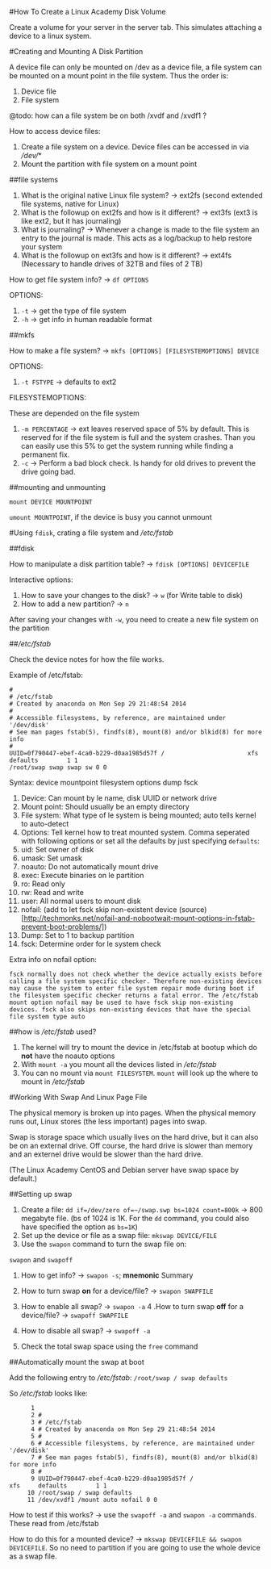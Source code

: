 #How To Create a Linux Academy Disk Volume

Create a volume for your server in the server tab. This simulates attaching a device to a linux system.

#Creating and Mounting A Disk Partition

A device file can only be mounted on /dev as a device file, a file system can be mounted on a mount point in the file system. Thus the order is:

1. Device file
2. File system

@todo: how can a file system be on both /xvdf and /xvdf1 ?

How to access device files:

1. Create a file system on a device. Device files can be accessed in via */dev/**
2. Mount the partition with file system on a mount point

##file systems

1. What is the original native Linux file system? -> ext2fs (second extended file systems, native for Linux)
2. What is the followup on ext2fs and how is it different? -> ext3fs (ext3 is like ext2, but it has journaling)
3. What is journaling? -> Whenever a change is made to the file system an entry to the journal is made. This acts as a log/backup to help restore your system
4. What is the followup on ext3fs and how is it different? -> ext4fs (Necessary to handle drives of 32TB and files of 2 TB)

How to get file system info? -> `df OPTIONS`

OPTIONS:

1. `-t` -> get the type of file system
2. `-h` -> get info in human readable format

##mkfs

How to make a file system? -> `mkfs [OPTIONS] [FILESYSTEMOPTIONS] DEVICE`

OPTIONS:

1. `-t FSTYPE` -> defaults to ext2

FILESYSTEMOPTIONS:

These are depended on the file system

1. `-m PERCENTAGE` -> ext leaves reserved space of 5% by default. This is reserved for if the file system is full and the system crashes. Than you can easily use this 5% to get the system running while finding a permanent fix.
2. `-c` -> Perform a bad block check. Is handy for old drives to prevent the drive going bad.

##mounting and unmounting

`mount DEVICE MOUNTPOINT`

`umount MOUNTPOINT`, if the device is busy you cannot unmount

#Using `fdisk`, crating a file system and */etc/fstab*

##fdisk

How to manipulate a disk partition table? -> `fdisk [OPTIONS] DEVICEFILE`

Interactive options:

1. How to save your changes to the disk? -> `w` (for Write table to disk) 
2. How to add a new partition? -> `n`

After saving your changes with `-w`, you need to create a new file system on the partition

##*/etc/fstab*

Check the device notes for how the file works.

Example of /etc/fstab:

```
#
# /etc/fstab
# Created by anaconda on Mon Sep 29 21:48:54 2014
#
# Accessible filesystems, by reference, are maintained under '/dev/disk'
# See man pages fstab(5), findfs(8), mount(8) and/or blkid(8) for more info
#
UUID=0f790447-ebef-4ca0-b229-d0aa1985d57f /                       xfs     defaults        1 1
/root/swap swap swap sw 0 0 
```

Syntax: device mountpoint filesystem options dump fsck
1. Device: Can mount by  le name, disk UUID or network drive
2. Mount point: Should usually be an empty directory
3. File system: What type of  le system is being mounted; auto tells kernel to auto-detect
4. Options: Tell kernel how to treat mounted system. Comma seperated with following options or set all the defaults by just specifying `defaults`:
  1. uid: Set owner of disk
  2. umask: Set umask
  3. noauto: Do not automatically mount drive  
  4. exec: Execute binaries on  le partition
  5. ro: Read only
  6. rw: Read and write
  7. user: All normal users to mount disk
  8. nofail: (add to let fsck skip non-existent device (source)[http://techmonks.net/nofail-and-nobootwait-mount-options-in-fstab-prevent-boot-problems/]) 
5. Dump: Set to 1 to backup partition
6. fsck: Determine order for  le system check

Extra info on nofail option:

```
fsck normally does not check whether the device actually exists before calling a file system specific checker. Therefore non-existing devices may cause the system to enter file system repair mode during boot if the filesystem specific checker returns a fatal error. The /etc/fstab mount option nofail may be used to have fsck skip non-existing devices. fsck also skips non-existing devices that have the special file system type auto
```


##how is */etc/fstab* used?

1. The kernel will try to mount the device in /etc/fstab at bootup which do **not** have the noauto options
2. With `mount -a` you mount all the devices listed in */etc/fstab*
3. You can no mount via `mount FILESYSTEM`. `mount` will look up the where to mount in */etc/fstab*

#Working With Swap And Linux Page File

The physical memory is broken up into pages. When the physical memory runs out, Linux stores (the less important) pages into swap.

Swap is storage space which usually lives on the hard drive, but it can also be on an external drive. Off course, the hard drive is slower than memory and an externel drive would be slower than the hard drive.

(The Linux Academy CentOS and Debian server have swap space by default.)

##Setting up swap

1. Create a file: `dd if=/dev/zero of=~/swap.swp bs=1024 count=800k` -> 800 megabyte file. (bs of 1024 is 1K. For the `dd` command, you could also have specified the option as `bs=1K`)
2. Set up the device or file as a swap file: `mkswap DEVICE/FILE`
3. Use the `swapon` command to turn the swap file on:

`swapon` and `swapoff`

1. How to get info? -> `swapon -s`; **mnemonic** Summary
2. How to turn swap **on** for a device/file? -> `swapon SWAPFILE`
3. How to enable all swap? -> `swapon -a`
4 .How to turn swap **off** for a device/file? -> `swapoff SWAPFILE`
5. How to disable all swap? -> `swapoff -a`

4. Check the total swap space using the `free` command

##Automatically mount the swap at boot

Add the following entry to */etc/fstab*: `/root/swap / swap defaults`

So */etc/fstab* looks like:

```
      1 
      2 #
      3 # /etc/fstab
      4 # Created by anaconda on Mon Sep 29 21:48:54 2014
      5 #
      6 # Accessible filesystems, by reference, are maintained under '/dev/disk'
      7 # See man pages fstab(5), findfs(8), mount(8) and/or blkid(8) for more info
      8 #
      9 UUID=0f790447-ebef-4ca0-b229-d0aa1985d57f /                       xfs     defaults        1 1
     10 /root/swap / swap defaults
     11 /dev/xvdf1 /mount auto nofail 0 0
```

How to test if this works? -> use the `swapoff -a` and `swapon -a` commands. These read from /etc/fstab

How to do this for a mounted device? -> `mkswap DEVICEFILE && swapon DEVICEFILE`. So no need to partition if you are going to use the whole device as a swap file.
